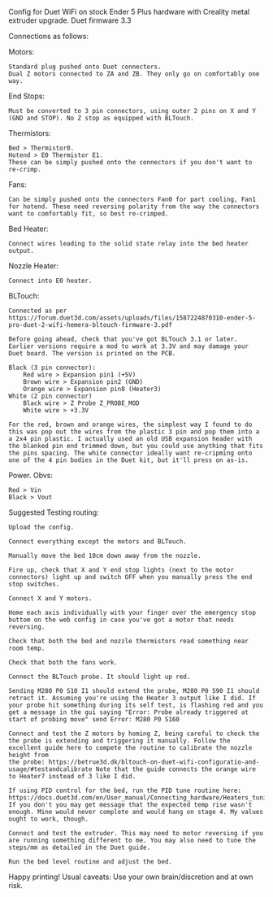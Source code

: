 Config for Duet WiFi on stock Ender 5 Plus hardware with Creality metal extruder upgrade. Duet firmware 3.3

Connections as follows:

Motors:

    Standard plug pushed onto Duet connectors. 
    Dual Z motors connected to ZA and ZB. They only go on comfortably one way.

End Stops:

    Must be converted to 3 pin connectors, using outer 2 pins on X and Y (GND and STOP). No Z stop as equipped with BLTouch.

Thermistors:

    Bed > Thermistor0.
    Hotend > E0 Thermistor E1.
    These can be simply pushed onto the connectors if you don't want to re-crimp.

Fans:

    Can be simply pushed onto the connectors Fan0 for part cooling, Fan1 for hotend. These need reversing polarity from the way the connectors want to comfortably fit, so best re-crimped.

Bed Heater:

    Connect wires leading to the solid state relay into the bed heater output.

Nozzle Heater:

    Connect into E0 heater.

BLTouch:

    Connected as per https://forum.duet3d.com/assets/uploads/files/1587224870310-ender-5-pro-duet-2-wifi-hemera-bltouch-firmware-3.pdf

    Before going ahead, check that you've got BLTouch 3.1 or later. Earlier versions require a mod to work at 3.3V and may damage your Duet board. The version is printed on the PCB.

    Black (3 pin connector):
        Red wire > Expansion pin1 (+5V)
        Brown wire > Expansion pin2 (GND)
        Orange wire > Expansion pin8 (Heater3)
    White (2 pin connector)
        Black wire > Z Probe Z_PROBE_MOD
        White wire > +3.3V

    For the red, brown and orange wires, the simplest way I found to do this was pop out the wires from the plastic 3 pin and pop them into a a 2x4 pin plastic. I actually used an old USB expansion header with the blanked pin end trimmed down, but you could use anything that fits the pins spacing. The white connector ideally want re-cripming onto one of the 4 pin bodies in the Duet kit, but it'll press on as-is.

Power. Obvs:

    Red > Vin
    Black > Vout

Suggested Testing routing:

    Upload the config.

    Connect everything except the motors and BLTouch.
    
    Manually move the bed 10cm down away from the nozzle.

    Fire up, check that X and Y end stop lights (next to the motor connectors) light up and switch OFF when you manually press the end stop switches.
    
    Connect X and Y motors.
    
    Home each axis individually with your finger over the emergency stop buttom on the web config in case you've got a motor that needs reversing.
    
    Check that both the bed and nozzle thermistors read something near room temp.
    
    Check that both the fans work.
    
    Connect the BLTouch probe. It should light up red.
    
    Sending M280 P0 S10 I1 should extend the probe, M280 P0 S90 I1 should retract it. Assuming you're using the Heater 3 output like I did. If your probe hit something during its self test, is flashing red and you 
    get a message in the gui saying "Error: Probe already triggered at start of probing move" send Error: M280 P0 S160
    
    Connect and test the Z motors by homing Z, being careful to check the the probe is extending and triggering it manually. Follow the excellent guide here to compete the routine to calibrate the nozzle height from 
    the probe: https://betrue3d.dk/bltouch-on-duet-wifi-configuratio-and-usage/#testandcalibrate Note that the guide connects the orange wire to Heater7 instead of 3 like I did.
    
    If using PID control for the bed, run the PID tune routine here: https://docs.duet3d.com/en/User_manual/Connecting_hardware/Heaters_tuning. If you don't you may get message that the expected temp rise wasn't enough. Mine would never complete and would hang on stage 4. My values ought to work, though.
    
    Connect and test the extruder. This may need to motor reversing if you are running something different to me. You may also need to tune the steps/mm as detailed in the Duet guide.
    
    Run the bed level routine and adjust the bed.

Happy printing! Usual caveats: Use your own brain/discretion and at own risk.
    

